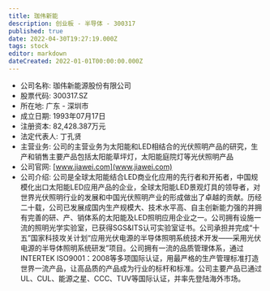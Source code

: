 ```yaml
---
title: 珈伟新能
description: 创业板 - 半导体 - 300317
published: true
date: 2022-04-30T19:27:19.000Z
tags: stock
editor: markdown
dateCreated: 2022-01-01T00:00:00.000Z
---
```


- 公司名称: 珈伟新能源股份有限公司
- 股票代码: 300317.SZ
- 所在地: 广东 - 深圳市
- 成立日期: 1993年07月17日
- 注册资本: 82,428.387万元
- 法定代表人: 丁孔贤
- 主营业务: 公司的主营业务为太阳能和LED相结合的光伏照明产品的研究，生产和销售主要产品包括太阳能草坪灯，太阳能庭院灯等光伏照明产品
- 公司官网: [www.jiawei.com](www.jiawei.com)
- 公司介绍: 公司是全球太阳能结合LED商业化应用的先行者和开拓者，中国规模化出口太阳能LED应用产品的企业，全球太阳能LED景观灯具的领导者，对世界光伏照明行业的发展和中国光伏照明产业的形成做出了卓越的贡献。历经二十载，公司已发展成国内生产规模大、技术水平高、自主创新能力强的并拥有完善的研、产、销体系的太阳能及LED照明应用企业之一。公司拥有设施一流的照明光学实验室，已获得SGS&ITS认可实验室证书。公司承担并完成“十五”国家科技攻关计划“应用光伏电源的半导体照明系统技术开发——采用光伏电源的半导体照明系统研发”项目。公司拥有一流的品质管理体系，通过INTERTEK ISO9001：2008等多项国际认证，用最严格的生产管理标准打造世界一流产品，让高品质的产品成为行业的标杆和标准。公司主要产品已通过UL、CUL、能源之星、CCC、TUV等国际认证，并率先登陆海外市场。


